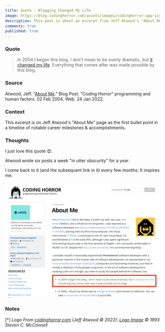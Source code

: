 ```yaml
---
title: Quote - Blogging Changed My Life
image: https://blog.codinghorror.com/assets/images/codinghorror-app-icon.png?v=040b72cd1f
description: This post is about an excerpt from Jeff Atwood's "About Me" page that I find so inspirational.  Blogging changed his life.  He wrote six posts a week "in utter obscurity" ... but it paid off.
comments: true
published: true
---
```


### Quote
> In 2004 I began this blog. I don't mean to be overly dramatic, but [it changed my life][one-step-blog-success]. Everything that comes after was made possible by this blog.


### Source
Atwood, Jeff. “[About Me][atwood-about-me].” Blog Post. "Coding Horror" programming and human factors. 02 Feb 2004. Web. 24 Jan 2022.

### Context 
This excerpt is on Jeff Atwood's "About Me" page as the first bullet point in a timeline of notable career milestones & accomplishments.

### Thoughts
I just love this quote 😍.  

Atwood wrote six posts a week "in utter obscurity" for a year.

I come back to it (and the subsequent link in it) every few months.  It inspires me.


<img src="/img/atwood-blogging-changed-my-life-screenshot.png">


### Notes
[<a name="series-photo">\*</a>] *Logo From [codinghorror.com][coding-horror] (Jeff Atwood © 2022); [Logo Image][coding-horror-logo] © 1993 Steven C. McConnell*


[one-step-blog-success]: http://blog.codinghorror.com/how-to-achieve-ultimate-blog-success-in-one-easy-step/
[coding-horror]: https://blog.codinghorror.com/
[atwood-about-me]: https://blog.codinghorror.com/about-me/
[atwood-blogging-advice]: https://blog.codinghorror.com/how-to-achieve-ultimate-blog-success-in-one-easy-step/ 
[coding-horror-logo]: https://blog.codinghorror.com/assets/images/codinghorror-app-icon.png?v=040b72cd1f
